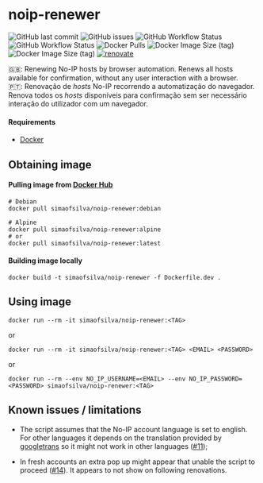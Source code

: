 # noip-renewer

![GitHub last commit](https://img.shields.io/github/last-commit/simao-silva/noip-renewer?style=for-the-badge)
![GitHub issues](https://img.shields.io/github/issues/simao-silva/noip-renewer?style=for-the-badge)
![GitHub Workflow Status](https://img.shields.io/github/actions/workflow/status/simao-silva/noip-renewer/docker-build-alpine.yml?label=Alpine%20build&style=for-the-badge)
![GitHub Workflow Status](https://img.shields.io/github/actions/workflow/status/simao-silva/noip-renewer/docker-build-debian.yml?label=Debian%20build&style=for-the-badge)
![Docker Pulls](https://img.shields.io/docker/pulls/simaofsilva/noip-renewer?style=for-the-badge)
![Docker Image Size (tag)](https://img.shields.io/docker/image-size/simaofsilva/noip-renewer/alpine?label=Alpine%20image%20size&style=for-the-badge)
![Docker Image Size (tag)](https://img.shields.io/docker/image-size/simaofsilva/noip-renewer/debian?label=Debian%20image%20size&style=for-the-badge)
[![renovate](https://img.shields.io/badge/renovate-enabled-brightgreen.svg?style=for-the-badge)](https://renovatebot.com)

:uk:: Renewing No-IP hosts by browser automation. Renews all hosts available for confirmation, without any user interaction with a browser. <br/>
:portugal:: Renovação de <i>hosts</i> No-IP recorrendo a automatização do navegador. Renova todos os <i>hosts</i> disponíveis para confirmação sem ser necessário interação do utilizador com um navegador.

#### Requirements
- [Docker](https://www.docker.com/)

## Obtaining image

#### Pulling image from [Docker Hub](https://hub.docker.com/r/simaofsilva/noip-renewer/tags) 

```shell script
# Debian
docker pull simaofsilva/noip-renewer:debian

# Alpine
docker pull simaofsilva/noip-renewer:alpine
# or
docker pull simaofsilva/noip-renewer:latest
```

#### Building image locally

```shell script
docker build -t simaofsilva/noip-renewer -f Dockerfile.dev .
```

## Using image

```shell script
docker run --rm -it simaofsilva/noip-renewer:<TAG>
```
or
```shell script
docker run --rm -it simaofsilva/noip-renewer:<TAG> <EMAIL> <PASSWORD>
```
or
```shell script
docker run --rm --env NO_IP_USERNAME=<EMAIL> --env NO_IP_PASSWORD=<PASSWORD> simaofsilva/noip-renewer:<TAG> 
```

## Known issues / limitations
* The script assumes that the No-IP account language is set to english. For other languages it depends on the translation provided by [googletrans](https://pypi.org/project/googletrans/) so it might not work in other languages ([#11](https://github.com/simao-silva/noip-renewer/issues/11));

* In fresh accounts an extra pop up might appear that unable the script to proceed ([#14](https://github.com/simao-silva/noip-renewer/issues/14)). It appears to not show on following renovations.